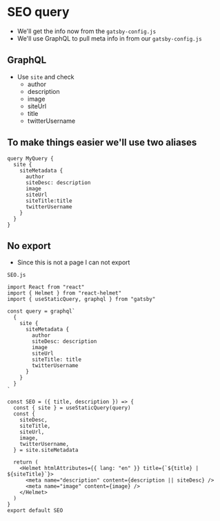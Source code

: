 # SEO query
* We'll get the info now from the `gatsby-config.js`
* We'll use GraphQL to pull meta info in from our `gatsby-config.js`

## GraphQL
* Use `site` and check
    - author
    - description
    - image
    - siteUrl
    - title
    - twitterUsername

## To make things easier we'll use two aliases
```
query MyQuery {
  site {
    siteMetadata {
      author
      siteDesc: description
      image
      siteUrl
      siteTitle:title
      twitterUsername
    }
  }
}
```

## No export
* Since this is not a page I can not export

`SEO.js`

```
import React from "react"
import { Helmet } from "react-helmet"
import { useStaticQuery, graphql } from "gatsby"

const query = graphql`
  {
    site {
      siteMetadata {
        author
        siteDesc: description
        image
        siteUrl
        siteTitle: title
        twitterUsername
      }
    }
  }
`

const SEO = ({ title, description }) => {
  const { site } = useStaticQuery(query)
  const {
    siteDesc,
    siteTitle,
    siteUrl,
    image,
    twitterUsername,
  } = site.siteMetadata

  return (
    <Helmet htmlAttributes={{ lang: "en" }} title={`${title} | ${siteTitle}`}>
      <meta name="description" content={description || siteDesc} />
      <meta name="image" content={image} />
    </Helmet>
  )
}
export default SEO
```

